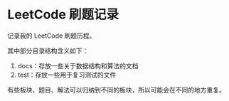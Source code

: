 # LeetCode 刷题记录

记录我的 LeetCode 刷题历程。

其中部分目录结构含义如下：

1. docs：存放一些关于数据结构和算法的文档
2. test：存放一些用于复习测试的文件

有些板块、题目、解法可以归纳到不同的板块，所以可能会在不同的地方重复。
